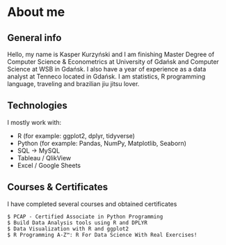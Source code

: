 # About me

## General info
Hello, my name is Kasper Kurzyński and I am finishing Master Degree of Computer Science & Econometrics at University of Gdańsk and Computer Science at WSB in Gdańsk. 
I also have a year of experience as a data analyst at Tenneco located in Gdańsk. I am statistics, R programming language, traveling and brazilian jiu jitsu lover.

## Technologies
I mostly work with:
* R (for example: ggplot2, dplyr, tidyverse)
* Python (for example: Pandas, NumPy, Matplotlib, Seaborn)
* SQL -> MySQL
* Tableau / QlikView
* Excel / Google Sheets

## Courses & Certificates 
I have completed several courses and obtained certificates

```
$ PCAP - Certified Associate in Python Programming
$ Build Data Analysis tools using R and DPLYR
$ Data Visualization with R and ggplot2
$ R Programming A-Z™: R For Data Science With Real Exercises!
```
